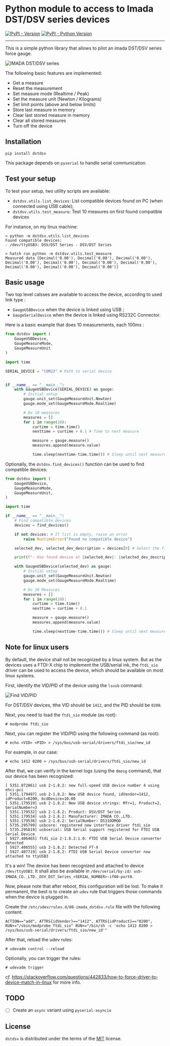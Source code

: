 # Python module to access to Imada DST/DSV series devices

[![PyPI - Version](https://img.shields.io/pypi/v/dstdsv.svg)](https://pypi.org/project/dstdsv)
[![PyPI - Python Version](https://img.shields.io/pypi/pyversions/dstdsv.svg)](https://pypi.org/project/dstdsv)

-----

This is a simple python library that allows to pilot an imada DST/DSV series force gauge.

![IMADA DST/DSV series](./docs/img/DST-series.png)

The following basic features are implemented:

- Get a measure
- Reset the measurement
- Set measure mode (Realtime / Peak)
- Set the measure unit (Newton / Kilograms)
- Set limit points (above and below limits)
- Store last measure in memory
- Clear last stored measure in memory
- Clear all stored measures
- Turn off the device



## Installation

```console
pip install dstdsv
```

This package depends on `pyserial` to handle serial communication.


## Test your setup

To test your setup, two utility scripts are available:

- `dstdsv.utils.list_devices`: List compatible devices found on PC (when connected using USB cable);
- `dstdsv.utils.test_measure`: Test 10 measures on first found compatible devices

For instance, on my linux machine:

```
> python -m dstdsv.utils.list_devices
Found compatible devices:
- /dev/ttyUSB3: DSV/DST Series - DSV/DST Series
```

```
> hatch run python -m dstdsv.utils.test_measure
Measured data [Decimal('0.00'), Decimal('0.00'), Decimal('0.00'), Decimal('0.00'), Decimal('0.00'), Decimal('0.00'), Decimal('0.00'), Decimal('0.00'), Decimal('0.00'), Decimal('0.00')]
```


## Basic usage

Two top level calsses are available to access the device, according to used link type :

- `GaugeUSBDevice` when the device is linked using USB ;
- `GaugeSerialDevice` when the device is linked using RS232C Connector.

Here is a basic example that does 10 measurements, each 100ms :

```python
from dstdsv import (
    GaugeUSBDevice,
    GaugeMeasureMode,
    GaugeMeasureUnit
)

import time

SERIAL_DEVICE = "COM23" # Path to serial device


if __name__ == "__main__":
    with GaugeUSBDevice(SERIAL_DEVICE) as gauge:
        # Initial setup
        gauge.unit_set(GaugeMeasureUnit.Newton)
        gauge.mode_set(GaugeMeasureMode.Realtime)

        # Do 10 measures
        measures = []
        for i in range(10):
            curtime = time.time()
            nexttime = curtime + 0.1 # Time to next measure

            measure = gauge.measure()
            measures.append(measure.value)

            time.sleep(nexttime-time.time()) # Sleep until next measure time
```


Optionally, the `dstdsv.find_devices()` function can be used to find compatible devices:

```python
from dstdsv import (
    GaugeUSBDevice,
    GaugeMeasureMode,
    GaugeMeasureUnit,
)

import time

if __name__ == "__main__":
    # Find compatible devices
    devices = find_devices()

    if not devices: # If list is empty, raise an error
        raise RuntimeError("Found no compatible device")

    selected_dev, selected_dev_description = devices[0] # Select the first found device

    print(f"- Use found device at {selected_dev}: {selected_dev_description}")

    with GaugeUSBDevice(selected_dev) as gauge:
        # Initial setup
        gauge.unit_set(GaugeMeasureUnit.Newton)
        gauge.mode_set(GaugeMeasureMode.Realtime)

        # Do 10 Measures
        measures = []
        for i in range(10):
            curtime = time.time()
            nexttime = curtime + 0.1

            measure = gauge.measure()
            measures.append(measure.value)

            time.sleep(nexttime-time.time()) # Sleep until next measure time
```


## Note for linux users

By default, the device shall not be recognized by a linux system. But as the devices uses a FTDI-X chip to implement the USB/serial ink, the `ftdi_sio` driver can be used to access the device, which should be available on most linux systems.

First, identify the VID/PID of the device using the `lsusb` command:

![Find VID/PID](./docs/img/lsusb-results.png)

For DST/DSV devices, tthe VID should be `1412`, and the PID should be `0200`.

Next, you need to load the `ftdi_sio` module (as root):

```
# modprobe ftdi_sio
```

Next, you can register the VID/PID using the following command (as root):

```
# echo <VID> <PID> > /sys/bus/usb-serial/drivers/ftdi_sio/new_id
```

For example, in our case:

```
# echo 1412 0200 > /sys/bus/usb-serial/drivers/ftdi_sio/new_id
```


After that, we can verify in the kernel logs (using the `dmesg` command), that our device has been recognized:

```
[ 5351.072861] usb 2-1.8.2: new full-speed USB device number 4 using ehci-pci
[ 5351.179497] usb 2-1.8.2: New USB device found, idVendor=1412, idProduct=0200, bcdDevice=10.00
[ 5351.179519] usb 2-1.8.2: New USB device strings: Mfr=1, Product=2, SerialNumber=3
[ 5351.179532] usb 2-1.8.2: Product: DSV/DST Series
[ 5351.179534] usb 2-1.8.2: Manufacturer: IMADA CO.,LTD.
[ 5351.179536] usb 2-1.8.2: SerialNumber: DS31ODMQD
[ 5735.295799] usbcore: registered new interface driver ftdi_sio
[ 5735.295819] usbserial: USB Serial support registered for FTDI USB Serial Device
[ 5927.406465] ftdi_sio 2-1.8.2:1.0: FTDI USB Serial Device converter detected
[ 5927.406555] usb 2-1.8.2: Detected FT-X
[ 5927.407719] usb 2-1.8.2: FTDI USB Serial Device converter now attached to ttyUSB3
```

It's a win! The device has been recognized and attached to device `/dev/ttyUSB3`. It shall also be available
in `/dev/serial/by-id/ usb-IMADA_CO._LTD._DSV_DST_Series_<SERIAL_NUMBER>-if00-port0`.

Now, please note that after reboot, this configuration will be lost. To make it permanent, the best is to create an `udev` rule that triggers those commands when the device is plugged in.

Create the `/etc/udev/rules.d/80-imada_dstdsv.rule` file with the following content:

```
ACTION=="add", ATTRS{idVendor}=="1412", ATTRS{idProduct}=="0200", RUN+="/sbin/modprobe ftdi_sio" RUN+="/bin/sh -c 'echo 1412 0200 > /sys/bus/usb-serial/drivers/ftdi_sio/new_id'"
```

After that, reload the udev rules:

```
# udevadm control --reload
```

Optionally, you can trigger the rules:

```
# udevadm trigger
```

_cf._ https://stackoverflow.com/questions/442833/how-to-force-driver-to-device-match-in-linux for more info.


## TODO

- [ ] Create an `async` variant using `pyserial-asyncio`


## License

`dstdsv` is distributed under the terms of the [MIT](https://spdx.org/licenses/MIT.html) license.


